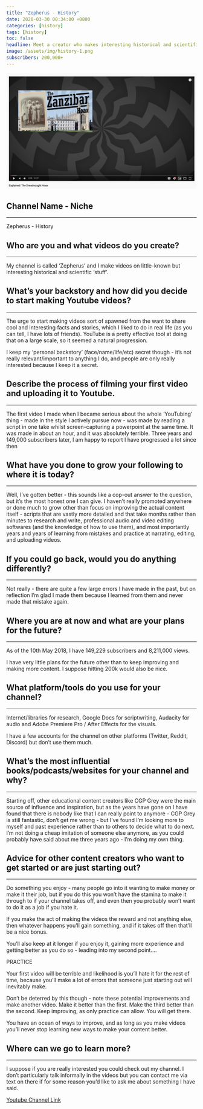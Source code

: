 ```yaml
---
title: "Zepherus - History"
date: 2020-03-30 00:34:00 +0800
categories: [history]
tags: [history]
toc: false
headline: Meet a creator who makes interesting historical and scientific videos, and produces them for his 200k subscribers.
image: /assets/img/history-1.png
subscribers: 200,000+
---
```


[![Anime](/assets/img/history-1.png)](https://www.youtube.com/watch?v=2Qqz6ekyOCU)

## Channel Name - Niche
_______________________

Zepherus - History


## Who are you and what videos do you create?
_____________________________________________

My channel is called ‘Zepherus’ and I make videos on little-known but interesting historical and scientific ‘stuff’.

## What’s your backstory and how did you decide to start making Youtube videos?
_______________________________________________________________________________

The urge to start making videos sort of spawned from the want to share cool and interesting facts and stories, which I liked to do in real life (as you can tell, I have lots of friends). YouTube is a pretty effective tool at doing that on a large scale, so it seemed a natural progression.

I keep my ‘personal backstory’ (face/name/life/etc) secret though - it’s not really relevant/important to anything I do, and people are only really interested because I keep it a secret.



## Describe the process of filming your first video and uploading it to Youtube.
________________________________________________________________________________

The first video I made when I became serious about the whole ‘YouTubing’ thing - made in the style I actively pursue now - was made by reading a script in one take whilst screen-capturing a powerpoint at the same time. It was made in about an hour, and it was absolutely terrible.
Three years and 149,000 subscribers later, I am happy to report I have progressed a lot since then




## What have you done to grow your following to where it is today?
__________________________________________________________________

Well, I’ve gotten better - this sounds like a cop-out answer to the question, but it’s the most honest one I can give. I haven’t really promoted anywhere or done much to grow other than focus on improving the actual content itself - scripts that are vastly more detailed and that take months rather than minutes to research and write, professional audio and video editing softwares (and the knowledge of how to use them), and most importantly years and years of learning from mistakes and practice at narrating, editing, and uploading videos.


## If you could go back, would you do anything differently?
___________________________________________________________

Not really - there are quite a few large errors I have made in the past, but on reflection I’m glad I made them because I learned from them and never made that mistake again.




## Where you are at now and what are your plans for the future?
_______________________________________________________________

As of the 10th May 2018, I have 149,229 subscribers and 8,211,000 views.

I have very little plans for the future other than to keep improving and making more content.
I suppose hitting 200k would also be nice.



## What platform/tools do you use for your channel?
___________________________________________________

Internet/libraries for research, Google Docs for scriptwriting, Audacity for audio and Adobe Premiere Pro / After Effects for the visuals.

I have a few accounts for the channel on other platforms (Twitter, Reddit, Discord) but don’t use them much.  


## What’s the most influential books/podcasts/websites for your channel and why?
________________________________________________________________________________

Starting off, other educational content creators like CGP Grey were the main source of influence and inspiration, but as the years have gone on I have found that there is nobody like that I can really point to anymore - CGP Grey is still fantastic, don’t get me wrong - but I’ve found I’m looking more to myself and past experience rather than to others to decide what to do next.
I’m not doing a cheap imitation of someone else anymore, as you could probably have said about me three years ago - I’m doing my own thing.


## Advice for other content creators who want to get started or are just starting out?
______________________________________________________________________________________

Do something you enjoy - many people go into it wanting to make money or make it their job, but if you do this you won’t have the stamina to make it through to if your channel takes off, and even then you probably won’t want to do it as a job if you hate it.

If you make the act of making the videos the reward and not anything else, then whatever happens you’ll gain something, and if it takes off then that’ll be a nice bonus.

You’ll also keep at it longer if you enjoy it, gaining more experience and getting better as you do so - leading into my second point….

PRACTICE

Your first video will be terrible and likelihood is you’ll hate it for the rest of time, because you’ll make a lot of errors that someone just starting out will inevitably make.

Don’t be deterred by this though - note these potential improvements and make another video. Make it better than the first. Make the third better than the second. Keep improving, as only practice can allow. You will get there.

You have an ocean of ways to improve, and as long as you make videos you’ll never stop learning new ways to make your content better.


## Where can we go to learn more?
_________________________________

I suppose if you are really interested you could check out my channel. I don’t particularly talk informally in the videos but you can contact me via text on there if for some reason you’d like to ask me about something I have said.


[Youtube Channel Link](https://www.youtube.com/channel/UC-x0TtqNsBBQAQzFLnKZHnw)
